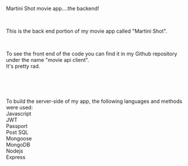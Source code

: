 <p>Martini Shot movie app....the backend!</p><br>
<p>This is the back end portion of my movie app called "Martini Shot".</p><br>
<p>To see the front end of the code you can find it in my Github repository under the name "movie api client".<br>
It's pretty rad.</p>
<br>
<br>
<br>
<p>To build the server-side of my app, the following languages and methods were used:<br>
Javascript<br>
JWT<br>
Passport<br>
Post SQL<br>
Mongoose<br>
MongoDB<br>
Nodejs<br>
Express<br>
<br>
<br>

